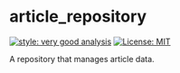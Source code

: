 # article_repository

[![style: very good analysis][very_good_analysis_badge]][very_good_analysis_link]
[![License: MIT][license_badge]][license_link]

A repository that manages article data.

[license_badge]: https://img.shields.io/badge/license-MIT-blue.svg
[license_link]: https://opensource.org/licenses/MIT
[very_good_analysis_badge]: https://img.shields.io/badge/style-very_good_analysis-B22C89.svg
[very_good_analysis_link]: https://pub.dev/packages/very_good_analysis